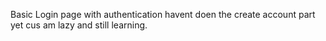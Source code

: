 Basic Login page with authentication havent doen the create account part yet cus am lazy and still learning.